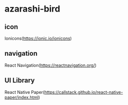 # azarashi-bird

## icon

Ionicons(https://ionic.io/ionicons)

## navigation

React Navigation(https://reactnavigation.org/)

## UI Library

React Native Paper(https://callstack.github.io/react-native-paper/index.html)
